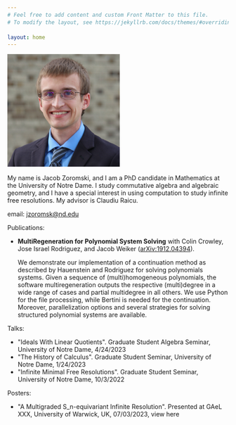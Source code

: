 ```yaml
---
# Feel free to add content and custom Front Matter to this file.
# To modify the layout, see https://jekyllrb.com/docs/themes/#overriding-theme-defaults

layout: home
---
```

<img src="./headshot.jpg" alt="A photo of me" width="256" height="256">

My name is Jacob Zoromski, and I am a PhD candidate in Mathematics at the University of Notre Dame. I study commutative algebra and algebraic geometry, and I have a special interest in using computation to study infinite free resolutions. My advisor is Claudiu Raicu.

email: <a href = "mailto: abc@example.com">jzoromsk@nd.edu</a>

Publications:
<ul>
  <li><b>MultiRegeneration for Polynomial System Solving</b> with Colin Crowley, Jose Israel Rodriguez, and Jacob Weiker (<a href="url">arXiv:1912.04394</a>). 
    <p> We demonstrate our implementation of a continuation method as described by Hauenstein and Rodriguez for solving polynomials systems. Given a sequence of (multi)homogeneous polynomials, the software multiregeneration outputs the respective (multi)degree in a wide range of cases and partial multidegree in all others. We use Python for the file processing, while Bertini is needed for the continuation. Moreover, parallelization options and several strategies for solving structured polynomial systems are available.</p></li>
</ul>

Talks:
<ul>
  <li>"Ideals With Linear Quotients". Graduate Student Algebra Seminar, University of Notre Dame, 4/24/2023</li>
  <li>"The History of Calculus". Graduate Student Seminar, University of Notre Dame, 1/24/2023</li>
  <li>"Infinite Minimal Free Resolutions". Graduate Student Seminar, University of Notre Dame, 10/3/2022</li>
</ul>

Posters:
<ul>
  <li>"A Multigraded S_n-equivariant Infinite Resolution". Presented at GAeL XXX, University of Warwick, UK, 07/03/2023, view here </li>
</ul>
